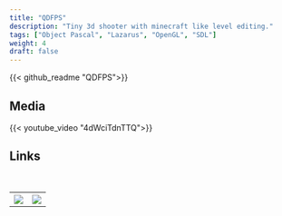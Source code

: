 ```yaml
---
title: "QDFPS"
description: "Tiny 3d shooter with minecraft like level editing."
tags: ["Object Pascal", "Lazarus", "OpenGL", "SDL"]
weight: 4
draft: false
---
```


{{< github_readme "QDFPS">}}

## Media
{{< youtube_video "4dWciTdnTTQ">}}

## Links
<br>
<table style="width:100%">
  <tr>
    <th style="text-align: center">
        <a title="Github" target="_blank" href="https://github.com/seriva/QDFPS">
            <img src="/images/github_icon.png"  style="max-width:75px" />
        </a>
    </th>
    <th style="text-align: center">
        <a title="Download" target="_blank" href="https://github.com/seriva/QDFPS/archive/master.zip">
            <img src="/images/download_icon.png" style="max-width:75px" />
        </a>
    </th>
  </tr>
</table>


